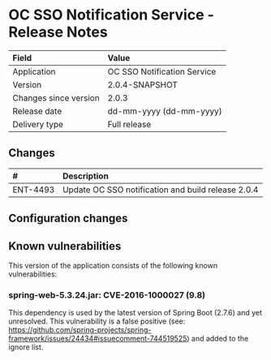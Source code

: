 # OC SSO Notification Service - Release Notes

| Field                     | Value                       |
|:------------------------- |:--------------------------- | 
| Application               | OC SSO Notification Service |
| Version                   | 2.0.4-SNAPSHOT              |
| Changes since version     | 2.0.3                       |
| Release date              | dd-mm-yyyy (dd-mm-yyyy)     |
| Delivery type             | Full release                |

## Changes

| #        | Description                                        |
|:---------|:---------------------------------------------------|
| ENT-4493 | Update OC SSO notification and build release 2.0.4 |

## Configuration changes

## Known vulnerabilities

This version of the application consists of the following known vulnerabilities:

### spring-web-5.3.24.jar: CVE-2016-1000027 (9.8)

This dependency is used by the latest version of Spring Boot (2.7.6) and yet unresolved. This vulnerability is a false 
positive (see: https://github.com/spring-projects/spring-framework/issues/24434#issuecomment-744519525) and added to 
the ignore list.
